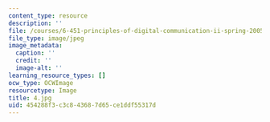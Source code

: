 ```yaml
---
content_type: resource
description: ''
file: /courses/6-451-principles-of-digital-communication-ii-spring-2005/454288f3c3c843687d65ce1ddf55317d_4.jpg
file_type: image/jpeg
image_metadata:
  caption: ''
  credit: ''
  image-alt: ''
learning_resource_types: []
ocw_type: OCWImage
resourcetype: Image
title: 4.jpg
uid: 454288f3-c3c8-4368-7d65-ce1ddf55317d
---
```


